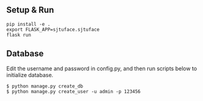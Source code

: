 ## Setup & Run
```
pip install -e .
export FLASK_APP=sjtuface.sjtuface
flask run
```

## Database

Edit the username and password in config.py, and then run scripts below to initialize database.
```
$ python manage.py create_db
$ python manage.py create_user -u admin -p 123456
```